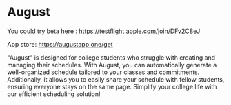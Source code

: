 # August

You could try beta here : https://testflight.apple.com/join/DFv2C8eJ

App store: https://augustapp.one/get

"August" is designed for college students who struggle with creating and managing their schedules. With August, you can automatically generate a well-organized schedule tailored to your classes and commitments. Additionally, it allows you to easily share your schedule with fellow students, ensuring everyone stays on the same page. Simplify your college life with our efficient scheduling solution!
